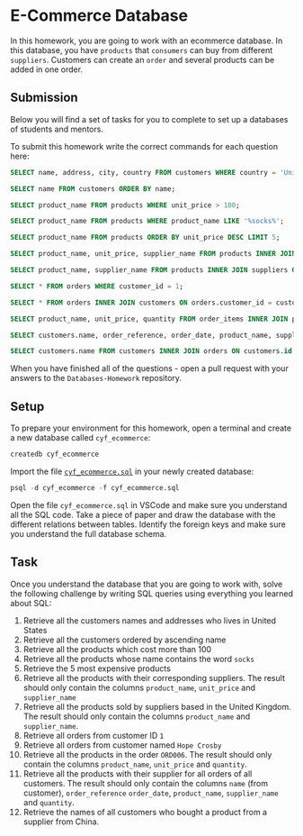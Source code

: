 # E-Commerce Database

In this homework, you are going to work with an ecommerce database. In this database, you have `products` that `consumers` can buy from different `suppliers`. Customers can create an `order` and several products can be added in one order.

## Submission

Below you will find a set of tasks for you to complete to set up a databases of students and mentors.

To submit this homework write the correct commands for each question here:

```sql
SELECT name, address, city, country FROM customers WHERE country = 'United States';

SELECT name FROM customers ORDER BY name;

SELECT product_name FROM products WHERE unit_price > 100;

SELECT product_name FROM products WHERE product_name LIKE '%socks%';

SELECT product_name FROM products ORDER BY unit_price DESC LIMIT 5;

SELECT product_name, unit_price, supplier_name FROM products INNER JOIN suppliers ON products.supplier_id = suppliers.id;

SELECT product_name, supplier_name FROM products INNER JOIN suppliers ON products.supplier_id = suppliers.id WHERE suppliers.country = 'United Kingdom';

SELECT * FROM orders WHERE customer_id = 1;

SELECT * FROM orders INNER JOIN customers ON orders.customer_id = customers.id WHERE customers.name = 'Hope Crosby';

SELECT product_name, unit_price, quantity FROM order_items INNER JOIN products ON order_items.product_id = products.id INNER JOIN orders ON order_items.order_id = orders.id WHERE orders.order_reference = 'ORD006';

SELECT customers.name, order_reference, order_date, product_name, supplier_name, quantity FROM order_items INNER JOIN orders on order_items.order_id = orders.id INNER JOIN customers ON orders.customer_id = customers.id INNER JOIN products ON order_items.product_id = products.id INNER JOIN suppliers ON suppliers.id = products.supplier_id;

SELECT customers.name FROM customers INNER JOIN orders ON customers.id = orders.customer_id INNER JOIN order_items ON order_items.order_id = orders.id INNER JOIN products ON order_items.product_id = products.id INNER JOIN suppliers on suppliers.id = products.supplier_id WHERE suppliers.country = 'China';

```

When you have finished all of the questions - open a pull request with your answers to the `Databases-Homework` repository.

## Setup

To prepare your environment for this homework, open a terminal and create a new database called `cyf_ecommerce`:

```sql
createdb cyf_ecommerce
```

Import the file [`cyf_ecommerce.sql`](./cyf_ecommerce.sql) in your newly created database:

```sql
psql -d cyf_ecommerce -f cyf_ecommerce.sql
```

Open the file `cyf_ecommerce.sql` in VSCode and make sure you understand all the SQL code. Take a piece of paper and draw the database with the different relations between tables. Identify the foreign keys and make sure you understand the full database schema.

## Task

Once you understand the database that you are going to work with, solve the following challenge by writing SQL queries using everything you learned about SQL:

1. Retrieve all the customers names and addresses who lives in United States
2. Retrieve all the customers ordered by ascending name
3. Retrieve all the products which cost more than 100
4. Retrieve all the products whose name contains the word `socks`
5. Retrieve the 5 most expensive products
6. Retrieve all the products with their corresponding suppliers. The result should only contain the columns `product_name`, `unit_price` and `supplier_name`
7. Retrieve all the products sold by suppliers based in the United Kingdom. The result should only contain the columns `product_name` and `supplier_name`.
8. Retrieve all orders from customer ID `1`
9. Retrieve all orders from customer named `Hope Crosby`
10. Retrieve all the products in the order `ORD006`. The result should only contain the columns `product_name`, `unit_price` and `quantity`.
11. Retrieve all the products with their supplier for all orders of all customers. The result should only contain the columns `name` (from customer), `order_reference` `order_date`, `product_name`, `supplier_name` and `quantity`.
12. Retrieve the names of all customers who bought a product from a supplier from China.

